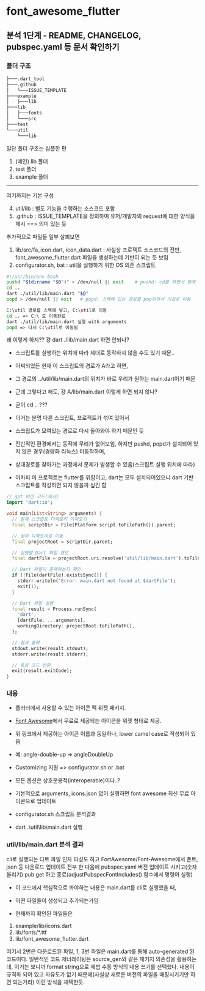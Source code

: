 # font_awesome_flutter

## 분석 1단계 - README, CHANGELOG, pubspec.yaml 등 문서 확인하기

### 폴더 구조

```bash
├───.dart_tool
├───.github
│   └───ISSUE_TEMPLATE
├───example
│   ├───lib
├───lib
│   ├───fonts
│   └───src
├───test
└───util
    └───lib
```

일단 폴더 구조는 심플한 편
1) (메인) lib 폴더
2) test 폴더
3) example 폴더
-------------------------------
여기까지는 기본 구성

4) util/lib : 별도 기능을 수행하는 소스코드 포함
5) .github : ISSUE_TEMPLATE을 정의하여 유저/개발자의 request에 대한 양식을 제시 ==> 의미 있는 듯

추가적으로 파일들 일부 살펴보면

1) lib/src/fa_icon.dart, icon_data.dart : 사실상 프로젝트 소스코드의 전반, font_awesome_flutter.dart 파일을 생성하는데 기반이 되는 듯 보임
2) configurator.sh, bat : util을 실행하기 위한 OS 의존 스크립트

```bash
#!/usr/bin/env bash
pushd "$(dirname "$0")" > /dev/null || exit    # pushd: cd를 하면서 현재 경로를 스택에 저장
cd ..
dart ./util/lib/main.dart "$@"
popd > /dev/null || exit   # popd: 스택에 있는 경로를 pop하면서 거길로 이동
```

```bash
C:\util 경로를 스택에 넣고, C:\util로 이동
cd .. => C:\ 로 이동완료
dart ./util/lib/main.dart 실행 with arguments
popd => 다시 C:\util로 이동됨
```

왜 이렇게 하지?? 걍 dart ./lib/main.dart 하면 안되나?
- 스크립트를 실행하는 위치에 따라 제대로 동작하지 않을 수도 있기 때문..
- 어찌되었든 현재 이 스크립트의 경로가 A라고 하면,
- 그 경로의 ../util/lib/main.dart의 위치가 바로 우리가 원하는 main.dart이기 때문
- 근데 그렇다고 해도, 걍 A/lib/main.dart 이렇게 하면 되지 않나?
- 굳이 cd .. ???
- 이거는 분명 다른 스크립트, 프로젝트가 섞여 있어서
- 스크립트가 모여있는 경로로 다시 돌아와야 하기 때문인 듯

- 전반적인 환경에서는 동작에 무리가 없어보임, 하지만 pushd, popd가 설치되어 있지 않은 경우(경량화 리눅스) 미동작하며,
- 상대경로를 찾아가는 과정에서 문제가 발생할 수 있음(스크립트 실행 위치에 따라)
- 어차피 이 프로젝트는 flutter를 위함이고, dart는 모두 설치되어있으니 dart 기반 스크립트를 작성하면 되지 않을까 싶긴 함

```dart
// gpt 버전 코드(제시)
import 'dart:io';

void main(List<String> arguments) {
  // 현재 스크립트 디렉토리 가져오기
  final scriptDir = File(Platform.script.toFilePath()).parent;

  // 상위 디렉토리로 이동
  final projectRoot = scriptDir.parent;

  // 실행할 Dart 파일 경로
  final dartFile = projectRoot.uri.resolve('util/lib/main.dart').toFilePath();

  // Dart 파일이 존재하는지 확인
  if (!File(dartFile).existsSync()) {
    stderr.writeln('Error: main.dart not found at $dartFile');
    exit(1);
  }

  // Dart 파일 실행
  final result = Process.runSync(
    'dart',
    [dartFile, ...arguments],
    workingDirectory: projectRoot.toFilePath(),
  );

  // 결과 출력
  stdout.write(result.stdout);
  stderr.write(result.stderr);

  // 종료 코드 반환
  exit(result.exitCode);
}
```

### 내용

- 플러터에서 사용할 수 있는 아이콘 팩 위젯 패키지.
- [Font Awesome](https://fontawesome.com/icons)에서 무료로 제공되는 아이콘을 위젯 형태로 제공.
- 위 링크에서 제공하는 아이콘 이름과 동일하나, lower camel case로 작성되어 있음
- 예: angle-double-up => angleDoubleUp

- Customizing 지원 => configurator.sh or .bat
- 모든 옵션은 상호운용적(interoperable)이다..?
- 기본적으로 arguments, icons.json 없이 실행하면 font awesome 최신 무료 아이콘으로 업데이트
- configurator.sh 스크립트 분석결과
- dart .\util\lib\main.dart 실행

### util/lib/main.dart 분석 결과

cli로 실행되는 다트 파일
인자 파싱도 하고
FortAwesome/Font-Awesome에서 폰트, json 등 다운로드
업데이트 전부 한 다음에
pubspec.yaml 버전 업데이트 시키고(숫자 올리기)
pub get 하고 종료(adjustPubspecFontIncludes() 함수에서 명령어 실행)

- 이 코드에서 핵심적으로 봐야하는 내용은 main.dart를 cli로 실행했을 때,
- 어떤 파일들이 생성되고 추가되는가임

- 현재까지 확인된 파일들은
1) example/lib/icons.dart
2) lib/fonts/*.ttf
3) lib/font_awesome_flutter.dart

여기서 2번은 다운로드된 파일, 1, 3번 파일은 main.dart를 통해 auto-generated 된 코드이다.
일반적인 코드 제너레이팅은 source_gen와 같은 패키지 의존성을 활용하는데,
이거는 보니까 format string으로 제법 수동 방식의 내용 쓰기를 선택했다.
내용이 규격화 되어 있고 자유도가 없기 때문에(사실상 새로운 버전의 파일을 매핑시키기만 하면 되는거라)
이런 방식을 채택한듯.


